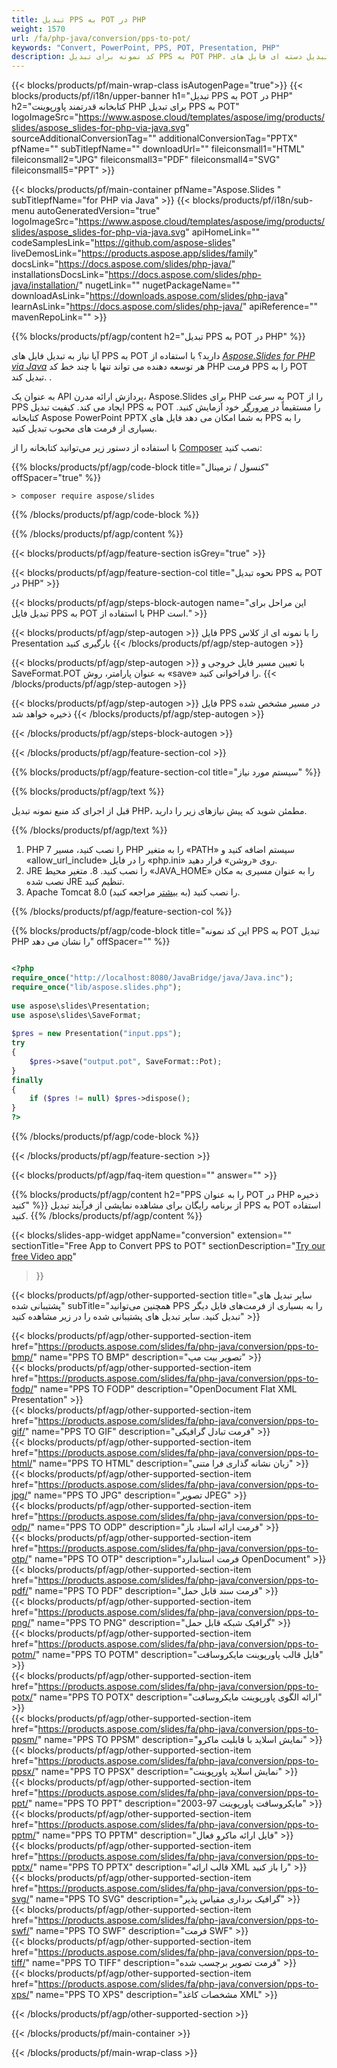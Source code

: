 ```yaml
---
title: تبدیل PPS به POT در PHP
weight: 1570
url: /fa/php-java/conversion/pps-to-pot/ 
keywords: "Convert, PowerPoint, PPS, POT, Presentation, PHP"
description: کد نمونه برای تبدیل PPS به POT PHP. برای تبدیل دسته ای فایل های PPS به فایل های POT از PowerPoint PHP API استفاده کنید.
---
```


{{< blocks/products/pf/main-wrap-class isAutogenPage="true">}}
{{< blocks/products/pf/i18n/upper-banner h1="تبدیل PPS به POT در PHP" h2="کتابخانه قدرتمند پاورپوینت PHP برای تبدیل PPS به POT" logoImageSrc="https://www.aspose.cloud/templates/aspose/img/products/slides/aspose_slides-for-php-via-java.svg" sourceAdditionalConversionTag="" additionalConversionTag="PPTX" pfName="" subTitlepfName="" downloadUrl="" fileiconsmall1="HTML" fileiconsmall2="JPG" fileiconsmall3="PDF" fileiconsmall4="SVG" fileiconsmall5="PPT" >}}

{{< blocks/products/pf/main-container pfName="Aspose.Slides " subTitlepfName="for PHP via Java" >}}
{{< blocks/products/pf/i18n/sub-menu autoGeneratedVersion="true" logoImageSrc="https://www.aspose.cloud/templates/aspose/img/products/slides/aspose_slides-for-php-via-java.svg" apiHomeLink="" codeSamplesLink="https://github.com/aspose-slides" liveDemosLink="https://products.aspose.app/slides/family" docsLink="https://docs.aspose.com/slides/php-java/" installationsDocsLink="https://docs.aspose.com/slides/php-java/installation/" nugetLink="" nugetPackageName="" downloadAsLink="https://downloads.aspose.com/slides/php-java" learnAsLink="https://docs.aspose.com/slides/php-java/" apiReference="" mavenRepoLink="" >}}

{{% blocks/products/pf/agp/content h2="تبدیل PPS به POT در PHP" %}}

آیا نیاز به تبدیل فایل های PPS به POT دارید؟ با استفاده از [*Aspose.Slides for PHP via Java*](https://products.aspose.com/slides/fa/php-java/) هر توسعه دهنده می تواند تنها با چند خط کد PHP فرمت PPS را به POT تبدیل کند. .

به عنوان یک API پردازش ارائه مدرن، Aspose.Slides برای PHP به سرعت POT را از PPS ایجاد می کند. کیفیت تبدیل PPS به POT را مستقیماً در [مرورگر](https://products.aspose.app/slides/conversion) خود آزمایش کنید. کتابخانه Aspose PowerPoint PPTX به شما امکان می دهد فایل های PPS را به بسیاری از فرمت های محبوب تبدیل کنید.

با استفاده از دستور زیر می‌توانید کتابخانه را از [Composer](https://packagist.org/packages/aspose/slides) نصب کنید:

{{% blocks/products/pf/agp/code-block title="کنسول / ترمینال" offSpacer="true" %}}

```console
> composer require aspose/slides 

```

{{% /blocks/products/pf/agp/code-block %}}

{{% /blocks/products/pf/agp/content %}}

{{< blocks/products/pf/agp/feature-section isGrey="true" >}}

{{< blocks/products/pf/agp/feature-section-col title="نحوه تبدیل PPS به POT در PHP" >}}

{{< blocks/products/pf/agp/steps-block-autogen name="این مراحل برای تبدیل فایل PPS به POT با استفاده از PHP است." >}}

{{< blocks/products/pf/agp/step-autogen >}}
فایل PPS را با نمونه ای از کلاس Presentation بارگیری کنید
{{< /blocks/products/pf/agp/step-autogen >}}

{{< blocks/products/pf/agp/step-autogen >}}
با تعیین مسیر فایل خروجی و SaveFormat.POT به عنوان پارامتر، روش «save» را فراخوانی کنید.
{{< /blocks/products/pf/agp/step-autogen >}}

{{< blocks/products/pf/agp/step-autogen >}}
فایل PPS در مسیر مشخص شده ذخیره خواهد شد
{{< /blocks/products/pf/agp/step-autogen >}}

{{< /blocks/products/pf/agp/steps-block-autogen >}}

{{< /blocks/products/pf/agp/feature-section-col >}}

{{% blocks/products/pf/agp/feature-section-col title="سیستم مورد نیاز" %}}

{{% blocks/products/pf/agp/text %}}

 قبل از اجرای کد منبع نمونه تبدیل PHP، مطمئن شوید که پیش نیازهای زیر را دارید.

{{% /blocks/products/pf/agp/text %}}

1. PHP 7 را نصب کنید، مسیر PHP را به متغیر «PATH» سیستم اضافه کنید و «allow_url_include» را در فایل «php.ini» روی «روشن» قرار دهید.
1. JRE را نصب کنید. 8. متغیر محیط «JAVA_HOME» را به عنوان مسیری به مکان نصب شده JRE تنظیم کنید.
1. Apache Tomcat 8.0 را نصب کنید (به [بیشتر](https://docs.aspose.com/slides/php-java/installation/) مراجعه کنید). 

{{% /blocks/products/pf/agp/feature-section-col %}}

{{% blocks/products/pf/agp/code-block title="این کد نمونه PPS به POT تبدیل PHP را نشان می دهد" offSpacer="" %}}

```php

<?php
require_once("http://localhost:8080/JavaBridge/java/Java.inc");
require_once("lib/aspose.slides.php");
 
use aspose\slides\Presentation;
use aspose\slides\SaveFormat;
 
$pres = new Presentation("input.pps");
try
{
    $pres->save("output.pot", SaveFormat::Pot);
}
finally
{
    if ($pres != null) $pres->dispose();
}
?>

```
{{% /blocks/products/pf/agp/code-block %}}

{{< /blocks/products/pf/agp/feature-section >}}

{{< blocks/products/pf/agp/faq-item question="" answer="" >}}
 
{{% blocks/products/pf/agp/content h2="PPS را به عنوان POT در PHP ذخیره کنید" %}}
از برنامه رایگان برای مشاهده نمایشی از فرآیند تبدیل PPS به POT استفاده کنید. 
{{% /blocks/products/pf/agp/content %}}

<!-- aboutfile Starts -->

{{< blocks/slides-app-widget 
appName="conversion"
extension=""
sectionTitle="Free App to Convert PPS to POT" 
sectionDescription="[Try our free Video app](https://products.aspose.app/slides/video/)" 
>}}

<!-- aboutfile Ends -->

{{< blocks/products/pf/agp/other-supported-section title="سایر تبدیل های پشتیبانی شده" subTitle="همچنین می‌توانید PPS را به بسیاری از فرمت‌های فایل دیگر تبدیل کنید. سایر تبدیل های پشتیبانی شده را در زیر مشاهده کنید" >}}

{{< blocks/products/pf/agp/other-supported-section-item href="https://products.aspose.com/slides/fa/php-java/conversion/pps-to-bmp/" name="PPS TO BMP" description="تصویر بیت مپ" >}}  
{{< blocks/products/pf/agp/other-supported-section-item href="https://products.aspose.com/slides/fa/php-java/conversion/pps-to-fodp/" name="PPS TO FODP" description="OpenDocument Flat XML Presentation" >}}  
{{< blocks/products/pf/agp/other-supported-section-item href="https://products.aspose.com/slides/fa/php-java/conversion/pps-to-gif/" name="PPS TO GIF" description="فرمت تبادل گرافیکی" >}}  
{{< blocks/products/pf/agp/other-supported-section-item href="https://products.aspose.com/slides/fa/php-java/conversion/pps-to-html/" name="PPS TO HTML" description="زبان نشانه گذاری فرا متنی" >}}  
{{< blocks/products/pf/agp/other-supported-section-item href="https://products.aspose.com/slides/fa/php-java/conversion/pps-to-jpg/" name="PPS TO JPG" description="تصویر JPEG" >}}  
{{< blocks/products/pf/agp/other-supported-section-item href="https://products.aspose.com/slides/fa/php-java/conversion/pps-to-odp/" name="PPS TO ODP" description="فرمت ارائه اسناد باز" >}}  
{{< blocks/products/pf/agp/other-supported-section-item href="https://products.aspose.com/slides/fa/php-java/conversion/pps-to-otp/" name="PPS TO OTP" description="فرمت استاندارد OpenDocument" >}}  
{{< blocks/products/pf/agp/other-supported-section-item href="https://products.aspose.com/slides/fa/php-java/conversion/pps-to-pdf/" name="PPS TO PDF" description="فرمت سند قابل حمل" >}}  
{{< blocks/products/pf/agp/other-supported-section-item href="https://products.aspose.com/slides/fa/php-java/conversion/pps-to-png/" name="PPS TO PNG" description="گرافیک شبکه قابل حمل" >}}  
{{< blocks/products/pf/agp/other-supported-section-item href="https://products.aspose.com/slides/fa/php-java/conversion/pps-to-potm/" name="PPS TO POTM" description="فایل قالب پاورپوینت مایکروسافت" >}}  
{{< blocks/products/pf/agp/other-supported-section-item href="https://products.aspose.com/slides/fa/php-java/conversion/pps-to-potx/" name="PPS TO POTX" description="ارائه الگوی پاورپوینت مایکروسافت" >}}  
{{< blocks/products/pf/agp/other-supported-section-item href="https://products.aspose.com/slides/fa/php-java/conversion/pps-to-ppsm/" name="PPS TO PPSM" description="نمایش اسلاید با قابلیت ماکرو" >}}  
{{< blocks/products/pf/agp/other-supported-section-item href="https://products.aspose.com/slides/fa/php-java/conversion/pps-to-ppsx/" name="PPS TO PPSX" description="نمایش اسلاید پاورپوینت" >}}  
{{< blocks/products/pf/agp/other-supported-section-item href="https://products.aspose.com/slides/fa/php-java/conversion/pps-to-ppt/" name="PPS TO PPT" description="مایکروسافت پاورپوینت 97-2003" >}}  
{{< blocks/products/pf/agp/other-supported-section-item href="https://products.aspose.com/slides/fa/php-java/conversion/pps-to-pptm/" name="PPS TO PPTM" description="فایل ارائه ماکرو فعال" >}}  
{{< blocks/products/pf/agp/other-supported-section-item href="https://products.aspose.com/slides/fa/php-java/conversion/pps-to-pptx/" name="PPS TO PPTX" description="قالب ارائه XML را باز کنید" >}}  
{{< blocks/products/pf/agp/other-supported-section-item href="https://products.aspose.com/slides/fa/php-java/conversion/pps-to-svg/" name="PPS TO SVG" description="گرافیک برداری مقیاس پذیر" >}}  
{{< blocks/products/pf/agp/other-supported-section-item href="https://products.aspose.com/slides/fa/php-java/conversion/pps-to-swf/" name="PPS TO SWF" description="فرمت SWF" >}}  
{{< blocks/products/pf/agp/other-supported-section-item href="https://products.aspose.com/slides/fa/php-java/conversion/pps-to-tiff/" name="PPS TO TIFF" description="فرمت تصویر برچسب شده" >}}  
{{< blocks/products/pf/agp/other-supported-section-item href="https://products.aspose.com/slides/fa/php-java/conversion/pps-to-xps/" name="PPS TO XPS" description="مشخصات کاغذ XML" >}}  


{{< /blocks/products/pf/agp/other-supported-section >}}

{{< /blocks/products/pf/main-container >}}
    
{{< /blocks/products/pf/main-wrap-class >}}